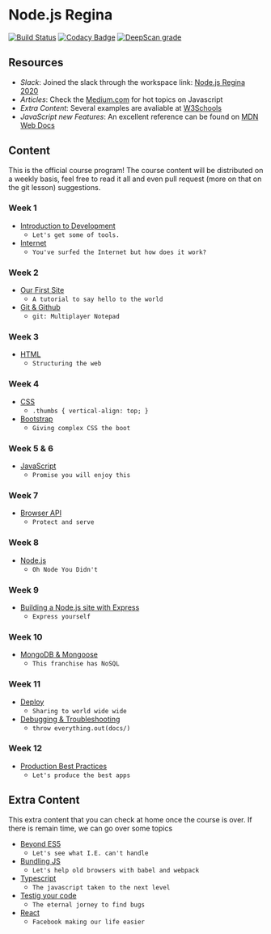 # Node.js Regina

[![Build Status](https://dev.azure.com/prma85/Personal/_apis/build/status/ComIT%20course%20-%20Node?branchName=master)](https://dev.azure.com/prma85/Personal/_build/latest?definitionId=1&branchName=master) [![Codacy Badge](https://app.codacy.com/project/badge/Grade/2cbae3970bcc4c9986b9cd126d6bb09e)](https://www.codacy.com/gh/prma85/node_comit/dashboard?utm_source=github.com&amp;utm_medium=referral&amp;utm_content=prma85/node_comit&amp;utm_campaign=Badge_Grade) [![DeepScan grade](https://deepscan.io/api/teams/7967/projects/10104/branches/135250/badge/grade.svg)](https://deepscan.io/dashboard#view=project&tid=7967&pid=10104&bid=135250)

## Resources

- _Slack_: Joined the slack through the workspace link: [Node.js Regina 2020](https://noderegjan23.slack.com)
- _Articles_: Check the [Medium.com](https://medium.com/topic/javascript) for hot topics on Javascript
- _Extra Content_: Several examples are avaliable at [W3Schools](http://www.w3schools.com/)
- _JavaScript new Features_: An excellent reference can be found on [MDN Web Docs](https://developer.mozilla.org/en-US/docs/Web/JavaScript/Guide/Introduction)

## Content

This is the official course program! The course content will be distributed on a weekly basis, feel free to read it all and even pull request (more on that on the git lesson) suggestions.

### Week 1

- [Introduction to Development](docs/01-intro.md)
  - `Let's get some of tools.`
- [Internet](docs/02-internet.md)
  - `You've surfed the Internet but how does it work?`

### Week 2

- [Our First Site](docs/03-first-site.md)
  - `A tutorial to say hello to the world`
- [Git & Github](docs/04-git.md)
  - `git: Multiplayer Notepad`

### Week 3

- [HTML](docs/05-html.md)
  - `Structuring the web`

### Week 4

- [CSS](docs/06-css.md)
  - `.thumbs { vertical-align: top; }`
- [Bootstrap](docs/07-bootstrap.md)
  - `Giving complex CSS the boot`

### Week 5 & 6

- [JavaScript](docs/08-javascript.md)
  - `Promise you will enjoy this`

### Week 7

- [Browser API](docs/09-browserapi.md)
  - `Protect and serve`

### Week 8

- [Node.js](docs/10-nodejs.md)
  - `Oh Node You Didn't`

### Week 9

- [Building a Node.js site with Express](docs/11-express.md)
  - `Express yourself`

### Week 10

- [MongoDB & Mongoose](docs/12-mongodb.md)
  - `This franchise has NoSQL`

### Week 11

- [Deploy](docs/13-deploy.md)
  - `Sharing to world wide wide`
- [Debugging & Troubleshooting](docs/14-debug.md)
  - `throw everything.out(docs/)`

### Week 12

- [Production Best Practices](docs/15-practices.md)
  - `Let's produce the best apps`

## Extra Content

This extra content that you can check at home once the course is over. If there is remain time, we can go over some topics

- [Beyond ES5](docs/extra/es6.md)
  - `Let's see what I.E. can't handle`
- [Bundling JS](docs/extra/bundle.md)
  - `Let's help old browsers with babel and webpack`
- [Typescript](docs/extra/typescript.md)
  - `The javascript taken to the next level`
- [Testig your code](docs/extra/testing.md)
  - `The eternal jorney to find bugs`
- [React](docs/extra/react.md)
  - `Facebook making our life easier`
